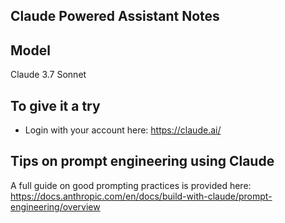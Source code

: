 ## Claude Powered Assistant Notes

## Model

Claude 3.7 Sonnet

## To give it a try

- Login with your account here: https://claude.ai/

## Tips on prompt engineering using Claude

A full guide on good prompting practices is provided here: https://docs.anthropic.com/en/docs/build-with-claude/prompt-engineering/overview
